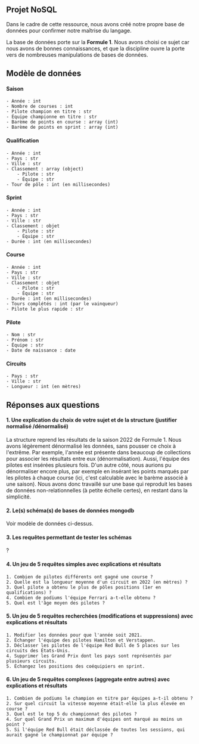 
## Projet NoSQL

Dans le cadre de cette ressource, nous avons créé notre propre base de données pour confirmer notre maîtrise du langage.

La base de données porte sur la **Formule 1**. Nous avons choisi ce sujet car nous avons de bonnes connaissances, et que la discipline ouvre la porte vers de nombreuses manipulations de bases de données.

## Modèle de données

#### Saison
```
- Année : int
- Nombre de courses : int
- Pilote champion en titre : str
- Équipe championne en titre : str
- Barème de points en course : array (int)
- Barème de points en sprint : array (int)
```

#### Qualification
```
- Année : int
- Pays : str
- Ville : str
- Classement : array (object)
    - Pilote : str
    - Équipe : str
- Tour de pôle : int (en millisecondes)
```

#### Sprint
```
- Année : int
- Pays : str
- Ville : str
- Classement : objet
    - Pilote : str
    - Équipe : str
- Durée : int (en millisecondes)
```

#### Course
```
- Année : int
- Pays : str
- Ville : str
- Classement : objet
    - Pilote : str
    - Équipe : str
- Durée : int (en millisecondes)
- Tours complétés : int (par le vainqueur)
- Pilote le plus rapide : str
```

#### Pilote
``` 
- Nom : str
- Prénom : str
- Équipe : str
- Date de naissance : date
```

#### Circuits
```
- Pays : str
- Ville : str
- Longueur : int (en mètres)
```

## Réponses aux questions

#### 1. Une explication du choix de votre sujet et de la structure (justifier normalisé /dénormalisé)

La structure reprend les résultats de la saison 2022 de Formule 1. Nous avons légèrement dénormalisé les données, sans pousser ce choix à l'extrême. Par exemple, l'année est présente dans beaucoup de collections pour associer les résultats entre eux (dénormalisation). Aussi, l'équipe des pilotes est insérées plusieurs fois. D'un autre côté, nous aurions pu dénormaliser encore plus, par exemple en insérant les points marqués par les pilotes à chaque course (ici, c'est calculable avec le barème associé à une saison). Nous avons donc travaillé sur une base qui reproduit les bases de données non-relationnelles (à petite échelle certes), en restant dans la simplicité.

#### 2. Le(s) schéma(s) de bases de données mongodb

Voir modèle de données ci-dessus.

#### 3. Les requêtes permettant de tester les schémas

?

#### 4. Un jeu de 5 requêtes simples avec explications et résultats

    1. Combien de pilotes différents ont gagné une course ?
    2. Quelle est la longueur moyenne d'un circuit en 2022 (en mètres) ?
    3. Quel pilote a obtenu le plus de pôles positions (1er en qualifications) ?
    4. Combien de podiums l'équipe Ferrari a-t-elle obtenu ?
    5. Quel est l'âge moyen des pilotes ?

#### 5. Un jeu de 5 requêtes recherchées (modifications et suppressions) avec explications et résultats

    1. Modifier les données pour que l'année soit 2021.
    2. Échanger l'équipe des pilotes Hamilton et Verstappen.
    3. Déclasser les pilotes de l'équipe Red Bull de 5 places sur les circuits des États-Unis.
    4. Supprimer les Grand Prix dont les pays sont représentés par plusieurs circuits.
    5. Échangez les positions des coéquipiers en sprint.

#### 6. Un jeu de 5 requêtes complexes (aggregate entre autres) avec explications et résultats

    1. Combien de podiums le champion en titre par équipes a-t-il obtenu ?
    2. Sur quel circuit la vitesse moyenne était-elle la plus élevée en course ?
    3. Quel est le top 5 du championnat des pilotes ?
    4. Sur quel Grand Prix un maximum d'équipes ont marqué au moins un point ?
    5. Si l'équipe Red Bull était déclassée de toutes les sessions, qui aurait gagné le championnat par équipe ?